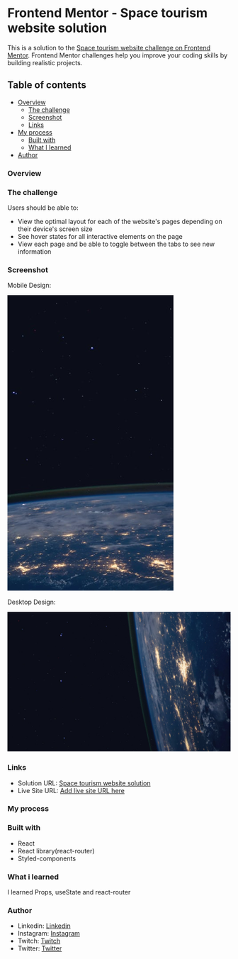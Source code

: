 # Frontend Mentor - Space tourism website solution

This is a solution to the [Space tourism website challenge on Frontend Mentor](https://www.frontendmentor.io/challenges/space-tourism-multipage-website-gRWj1URZ3). Frontend Mentor challenges help you improve your coding skills by building realistic projects. 

## Table of contents

- [Overview](#overview)
  - [The challenge](#the-challenge)
  - [Screenshot](#screenshot)
  - [Links](#links)
- [My process](#my-process)
  - [Built with](#built-with)
  - [What I learned](#what-i-learned)
- [Author](#author)


### Overview

### The challenge

Users should be able to:

- View the optimal layout for each of the website's pages depending on their device's screen size
- See hover states for all interactive elements on the page
- View each page and be able to toggle between the tabs to see new information

### Screenshot

Mobile Design:

![Alt text](src/components/home/background-home-mobile.jpg)

Desktop Design:

![Alt text](src/components/home/background-home-desktop.jpg)

### Links

- Solution URL: [Space tourism website solution](https://www.frontendmentor.io/solutions/responsive-space-turism-website-reactreactjsstyledcomponents-_AoPWkBTbR)
- Live Site URL: [Add live site URL here](https://space-turism-345bev5m8-jpbyte.vercel.app)

### My process

### Built with
- React
- React library(react-router)
- Styled-components

### What i learned

I learned Props, useState and react-router

### Author

- Linkedin: [Linkedin](https://www.linkedin.com/in/joão-pedro-fernandes-738720213/)
- Instagram: [Instagram](https://www.instagram.com/joaofteixeiraa/)
- Twitch: [Twitch](https://www.twitch.tv/higachi1058)
- Twitter: [Twitter](https://twitter.com/Joaofteixeiraa)